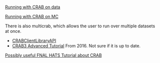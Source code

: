 [Running with CRAB on data](https://twiki.cern.ch/twiki/bin/view/CMSPublic/WorkBookCRAB3Tutorial#Running_CMSSW_analysis_with_AN1)

[Running with CRAB on MC](https://twiki.cern.ch/twiki/bin/view/CMSPublic/WorkBookCRAB3Tutorial#Running_CMSSW_analysis_with_CRAB)

There is also multicrab, which allows the user to run over multiple datasets at once. 
* [CRABClientLibraryAPI](https://twiki.cern.ch/twiki/bin/view/CMSPublic/CRABClientLibraryAPI)
* [CRAB3 Advanced Tutorial](https://twiki.cern.ch/twiki/bin/view/CMSPublic/CRAB3AdvancedTutorial) From 2016. Not sure if it is
up to date. 


[Possibly useful FNAL HATS Tutorial about CRAB](https://indico.cern.ch/event/726645/)

